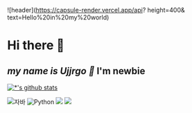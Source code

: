 ![header](https://capsule-render.vercel.app/api?
height=400&
text=Hello%20in%20my%20world)

# Hi there 👋
***my name is Ujjrgo 🤞***
**I'm newbie**
---
[![*'s github stats](https://github-readme-stats.vercel.app/api?username=Ujjrgo)](https://github.com/Ujjrgo)

<!--
**두꺼운**
*기울임*
~~취소선~~
-->


![자바](https://img.shields.io/badge/-자바-007396?style=flat&logo=Java&logoColor=ffffff)
![Python](https://img.shields.io/badge/-MySql-1F305F?style=flat-square&logo=MySql&logoColor=white)
<img src="https://img.shields.io/badge/-Python-87CEEB?style=flat-square&logo=Python&logoColor=blue"/>
<img src="https://img.shields.io/badge/-Visual Studio Code-FAFAD2?style=flat-square&logo=Visual Studio Code&logoColor=00FFFF"/>
